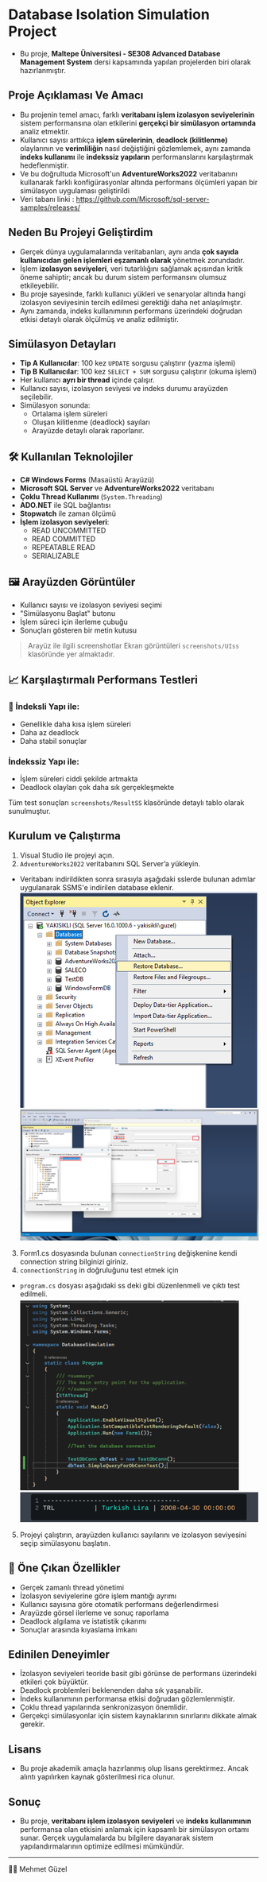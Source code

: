# Database Isolation Simulation Project
- Bu proje, **Maltepe Üniversitesi - SE308 Advanced Database Management System** dersi kapsamında yapılan projelerden biri olarak hazırlanmıştır.


## Proje Açıklaması Ve Amacı
- Bu projenin temel amacı, farklı **veritabanı işlem izolasyon seviyelerinin** sistem performansına olan etkilerini **gerçekçi bir simülasyon ortamında** analiz etmektir.
- Kullanıcı sayısı arttıkça **işlem sürelerinin**, **deadlock (kilitlenme)** olaylarının ve **verimliliğin** nasıl değiştiğini gözlemlemek, aynı zamanda **indeks kullanımı** ile **indekssiz yapıların** performanslarını karşılaştırmak hedeflenmiştir.
- Ve bu doğrultuda Microsoft'un **AdventureWorks2022** veritabanını kullanarak farklı konfigürasyonlar altında performans ölçümleri yapan bir simülasyon uygulaması geliştirildi
- Veri tabanı linki : https://github.com/Microsoft/sql-server-samples/releases/

## Neden Bu Projeyi Geliştirdim
- Gerçek dünya uygulamalarında veritabanları, aynı anda **çok sayıda kullanıcıdan gelen işlemleri eşzamanlı olarak** yönetmek zorundadır.
- İşlem **izolasyon seviyeleri**, veri tutarlılığını sağlamak açısından kritik öneme sahiptir; ancak bu durum sistem performansını olumsuz etkileyebilir.
- Bu proje sayesinde, farklı kullanıcı yükleri ve senaryolar altında hangi izolasyon seviyesinin tercih edilmesi gerektiği daha net anlaşılmıştır.
- Aynı zamanda, indeks kullanımının performans üzerindeki doğrudan etkisi detaylı olarak ölçülmüş ve analiz edilmiştir.


## Simülasyon Detayları
- **Tip A Kullanıcılar**: 100 kez `UPDATE` sorgusu çalıştırır (yazma işlemi)
- **Tip B Kullanıcılar**: 100 kez `SELECT + SUM` sorgusu çalıştırır (okuma işlemi)
- Her kullanıcı **ayrı bir thread** içinde çalışır.
- Kullanıcı sayısı, izolasyon seviyesi ve indeks durumu arayüzden seçilebilir.
- Simülasyon sonunda:
  - Ortalama işlem süreleri
  - Oluşan kilitlenme (deadlock) sayıları
  - Arayüzde detaylı olarak raporlanır.


## 🛠️ Kullanılan Teknolojiler
- **C# Windows Forms** (Masaüstü Arayüzü)
- **Microsoft SQL Server** ve **AdventureWorks2022** veritabanı
- **Çoklu Thread Kullanımı** (`System.Threading`)
- **ADO.NET** ile SQL bağlantısı
- **Stopwatch** ile zaman ölçümü
- **İşlem izolasyon seviyeleri**: 
  - READ UNCOMMITTED
  - READ COMMITTED
  - REPEATABLE READ
  - SERIALIZABLE


## 🖼️ Arayüzden Görüntüler
- Kullanıcı sayısı ve izolasyon seviyesi seçimi
- "Simülasyonu Başlat" butonu
- İşlem süreci için ilerleme çubuğu
- Sonuçları gösteren bir metin kutusu

> Arayüz ile ilgili screenshotlar Ekran görüntüleri `screenshots/UIss` klasöründe yer almaktadır.


## 📈 Karşılaştırmalı Performans Testleri
### 🔹 İndeksli Yapı ile:
- Genellikle daha kısa işlem süreleri
- Daha az deadlock
- Daha stabil sonuçlar

### İndekssiz Yapı ile:
- İşlem süreleri ciddi şekilde artmakta
- Deadlock olayları çok daha sık gerçekleşmekte

Tüm test sonuçları `screenshots/ResultSS` klasöründe detaylı tablo olarak sunulmuştur.

## Kurulum ve Çalıştırma
1. Visual Studio ile projeyi açın.
2. `AdventureWorks2022` veritabanını SQL Server’a yükleyin.
  - Veritabanı indirildikten sonra sırasıyla aşağıdaki sslerde bulunan adımlar uygulanarak SSMS'e indirilen database eklenir.
    ![](https://github.com/mehmettguzell/MyProjects/blob/main/Database_Isolation_Level/screenshots/DescriptionSS/Screenshot_1.png)
    ![](https://github.com/mehmettguzell/MyProjects/blob/main/Database_Isolation_Level/screenshots/DescriptionSS/Screenshot_2.png)
3. Form1.cs dosyasında bulunan `connectionString` değişkenine kendi connection string bilginizi giriniz.
4. `connectionString` in doğruluğunu test etmek için  
  - `program.cs` dosyası aşağıdaki ss deki gibi düzenlenmeli ve çıktı test edilmeli.
    ![](https://github.com/mehmettguzell/MyProjects/blob/main/Database_Isolation_Level/screenshots/DescriptionSS/Screenshot_3.png)
    ![](https://github.com/mehmettguzell/MyProjects/blob/main/Database_Isolation_Level/screenshots/DescriptionSS/Screenshot_4.png)
5. Projeyi çalıştırın, arayüzden kullanıcı sayılarını ve izolasyon seviyesini seçip simülasyonu başlatın.


## 📌 Öne Çıkan Özellikler
- Gerçek zamanlı thread yönetimi
- İzolasyon seviyelerine göre işlem mantığı ayrımı
- Kullanıcı sayısına göre otomatik performans değerlendirmesi
- Arayüzde görsel ilerleme ve sonuç raporlama
- Deadlock algılama ve istatistik çıkarımı
- Sonuçlar arasında kıyaslama imkanı


## Edinilen Deneyimler
- İzolasyon seviyeleri teoride basit gibi görünse de performans üzerindeki etkileri çok büyüktür.
- Deadlock problemleri beklenenden daha sık yaşanabilir.
- İndeks kullanımının performansa etkisi doğrudan gözlemlenmiştir.
- Çoklu thread yapılarında senkronizasyon önemlidir.
- Gerçekçi simülasyonlar için sistem kaynaklarının sınırlarını dikkate almak gerekir.

## Lisans
- Bu proje akademik amaçla hazırlanmış olup lisans gerektirmez. Ancak alıntı yapılırken kaynak gösterilmesi rica olunur.

## Sonuç
- Bu proje, **veritabanı işlem izolasyon seviyeleri** ve **indeks kullanımının** performansa olan etkisini anlamak için kapsamlı bir simülasyon ortamı sunar. Gerçek uygulamalarda bu bilgilere dayanarak sistem yapılandırmalarının optimize edilmesi mümkündür.
---

👨‍💻 Mehmet Güzel
